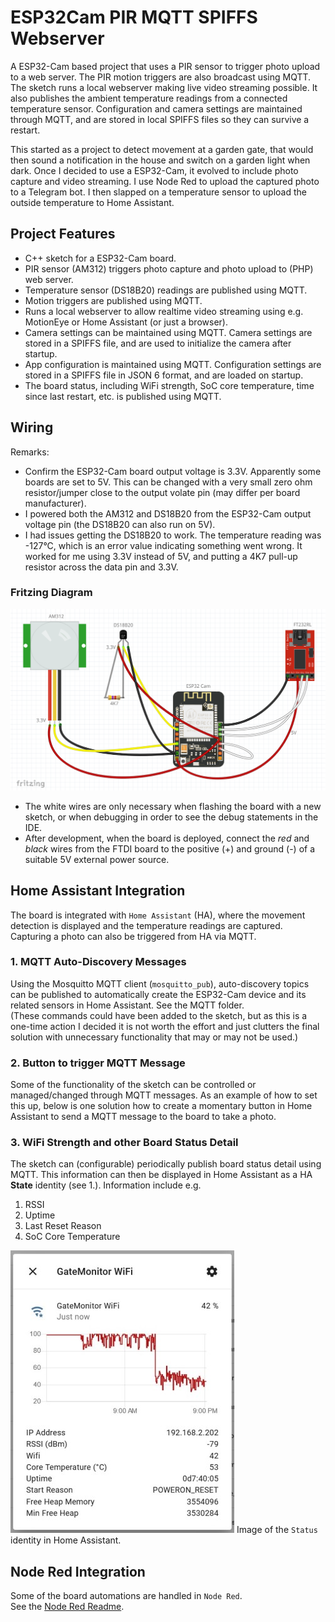 # ESP32Cam PIR MQTT SPIFFS Webserver

A ESP32-Cam based project that uses a PIR sensor to trigger photo upload to a web server. The PIR motion triggers are also broadcast using MQTT. The sketch runs a local webserver making live video streaming possible. It also publishes the ambient temperature readings from a connected temperature sensor. Configuration and camera settings are maintained through MQTT, and are stored in local SPIFFS files so they can survive a restart.

This started as a project to detect movement at a garden gate, that would then sound a notification in the house and switch on a garden light when dark. Once I decided to use a ESP32-Cam, it evolved to include photo capture and video streaming. I use Node Red to upload the captured photo to a Telegram bot. I then slapped on a temperature sensor to upload the outside temperature to Home Assistant. 

## Project Features
- C++ sketch for a ESP32-Cam board. 
- PIR sensor (AM312) triggers photo capture and photo upload to (PHP) web server. 
- Temperature sensor (DS18B20) readings are published using MQTT.
- Motion triggers are published using MQTT. 
- Runs a local webserver to allow realtime video streaming using e.g. MotionEye or Home Assistant (or just a browser).
- Camera settings can be maintained using MQTT. Camera settings are stored in a SPIFFS file, and are used to initialize the camera after startup.
- App configuration is maintained using MQTT. Configuration settings are stored in a SPIFFS file in JSON 6 format, and are loaded on startup. 
- The board status, including WiFi strength, SoC core temperature, time since last restart, etc. is published using MQTT.

## Wiring
Remarks:
- Confirm the ESP32-Cam board output voltage is 3.3V. Apparently some boards are set to 5V. This can be changed with a very small zero ohm resistor/jumper close to the output volate pin (may differ per board manufacturer).
- I powered both the AM312 and DS18B20 from the ESP32-Cam output voltage pin (the DS18B20 can also run on 5V).
- I had issues getting the DS18B20 to work. The temperature reading was -127°C, which is an error value indicating something went wrong. It worked for me using 3.3V instead of 5V, and putting a 4K7 pull-up resistor across the data pin and 3.3V.

### Fritzing Diagram

![Fritzing Diagram](https://github.com/JJFourie/ESP32Cam-MQTT-SPIFFS-PIR/blob/main/Images/Fritzing_ESP32Cam_DS18B20_AM312_FTDI.png)
- The white wires are only necessary when flashing the board with a new sketch, or when debugging in order to see the debug statements in the IDE.   
- After development, when the board is deployed, connect the *red* and *black* wires from the FTDI board to the positive (+) and ground (-) of a suitable 5V external power source.

## Home Assistant Integration
The board is integrated with `Home Assistant` (HA), where the movement detection is displayed and the temperature readings are captured. Capturing a photo can also be triggered from HA via MQTT. 

### 1. MQTT Auto-Discovery Messages
Using the Mosquitto MQTT client (`mosquitto_pub`), auto-discovery topics can be published to automatically create the ESP32-Cam device and its related sensors in Home Assistant. See the MQTT folder.    
(These commands could have been added to the sketch, but as this is a one-time action I decided it is not worth the effort and just clutters the final solution with unnecessary functionality that may or may not be used.)

### 2. Button to trigger MQTT Message
Some of the functionality of the sketch can be controlled or managed/changed through MQTT messages. 
As an example of how to set this up, below is one solution how to create a momentary button in Home Assistant to send a MQTT message to the board to take a photo.

### 3. WiFi Strength and other Board Status Detail
The sketch can (configurable) periodically publish board status detail using MQTT. This information can then be displayed in Home Assistant as a HA **State** identity (see 1.).
Information include e.g.
1. RSSI
2. Uptime
3. Last Reset Reason
4. SoC Core Temperature

![HA Status Identity](https://github.com/JJFourie/ESP32Cam-MQTT-SPIFFS-PIR/blob/main/Images/HA_GateMonitor_Status.jpg)
Image of the `Status` identity in Home Assistant.

## Node Red Integration
Some of the board automations are handled in `Node Red`.   
See the [Node Red Readme](https://github.com/JJFourie/ESP32Cam-MQTT-SPIFFS-PIR/blob/main/NodeRed/README.md).
